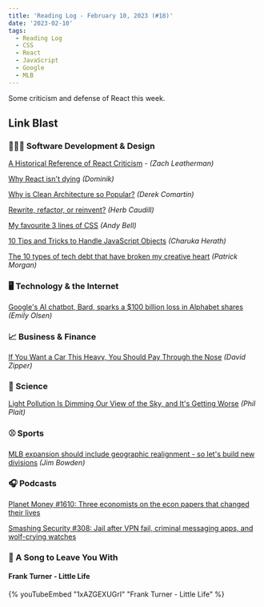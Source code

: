 ```yaml
---
title: 'Reading Log - February 10, 2023 (#18)'
date: '2023-02-10'
tags:
  - Reading Log
  - CSS
  - React
  - JavaScript
  - Google
  - MLB
---
```


Some criticism and defense of React this week.
<!-- excerpt -->

## Link Blast

### 👨🏼‍💻 Software Development & Design

[A Historical Reference of React Criticism](https://www.zachleat.com/web/react-criticism/) - *(Zach Leatherman)*

[Why React isn't dying](https://tkdodo.eu/blog/why-react-isnt-dying) *(Dominik)*

[Why is Clean Architecture so Popular?](https://codeopinion.com/why-is-clean-architecture-so-popular/) *(Derek Comartin)*

[Rewrite, refactor, or reinvent?](https://herbcaudill.com/words/20190219-rewrite-refactor-reinvent) *(Herb Caudill)*

[My favourite 3 lines of CSS](https://andy-bell.co.uk/my-favourite-3-lines-of-css/) *(Andy Bell)*

[10 Tips and Tricks to Handle JavaScript Objects](https://www.syncfusion.com/blogs/post/10-tips-and-tricks-to-handle-javascript-objects.aspx) *(Charuka Herath)*

[The 10 types of tech debt that have broken my creative heart](https://www.betterbydesign.cc/p/the-10-types-of-tech-debt-that-will) *(Patrick Morgan)*

### 🖥 Technology & the Internet

[Google's AI chatbot, Bard, sparks a $100 billion loss in Alphabet shares](https://www.npr.org/2023/02/09/1155650909/google-chatbot--error-bard-shares) *(Emily Olsen)*

### 📈 Business & Finance

[If You Want a Car This Heavy, You Should Pay Through the Nose](https://slate.com/business/2023/01/electric-cars-hummer-ev-tax-fees-weight-joe-biden.html) *(David Zipper)*

### 🔬 Science

[Light Pollution Is Dimming Our View of the Sky, and It's Getting Worse](https://www.scientificamerican.com/article/light-pollution-is-dimming-our-view-of-the-sky-and-its-getting-worse/) *(Phil Plait)*

### ⚾ Sports

[MLB expansion should include geographic realignment - so let's build new divisions](https://theathletic.com/4159445/2023/02/07/mlb-expansion-geographic-realignment/) *(Jim Bowden)*

### 🎧 Podcasts

[Planet Money #1610: Three economists on the econ papers that changed their lives](https://www.npr.org/2023/01/27/1152015250/economics-papers-nigeria-church-vietnam-china-sweden)

[Smashing Security #308: Jail after VPN fail, criminal messaging apps, and wolf-crying watches](https://www.smashingsecurity.com/308-jail-after-vpn-fail-criminal-messaging-apps-and-wolf-crying-watches/)

### 🎵 A Song to Leave You With

#### Frank Turner - Little Life

{% youTubeEmbed "1xAZGEXUGrI" "Frank Turner - Little Life" %}
